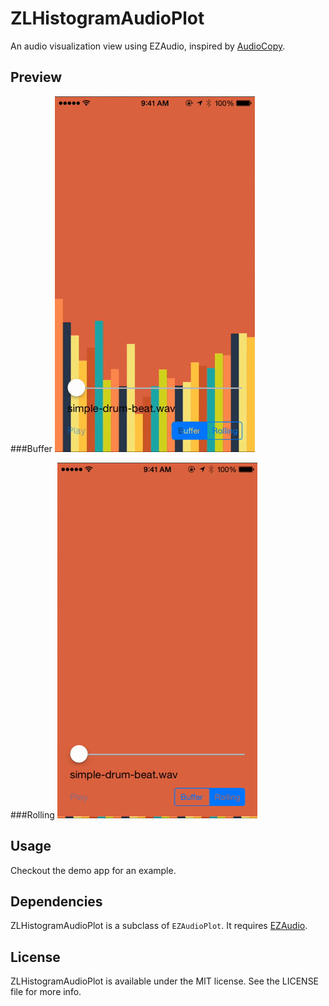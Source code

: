ZLHistogramAudioPlot
====================

An audio visualization view using EZAudio, inspired by [AudioCopy](https://itunes.apple.com/us/app/audiocopy/id719137307?mt=8).

Preview
---

###Buffer
![preview buffer](Previews/ZLHistogramAudioPlotBuffer.gif)

###Rolling
![preview rolling](Previews/ZLHistogramAudioPlotRolling.gif)

Usage
---
Checkout the demo app for an example.

Dependencies
---
ZLHistogramAudioPlot is a subclass of `EZAudioPlot`. It requires [EZAudio](https://github.com/syedhali/EZAudio).

License
---
ZLHistogramAudioPlot is available under the MIT license. See the LICENSE file for more info.
